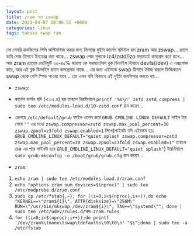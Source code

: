 ```yaml
---
layout: post
title: zram আর zswap
date: 2021-04-07 18:06:56 +0600
categories: linux
tags: tweaks swap ram
---
```


লো মেমরি কনফিগের পিসি অপ্টিমাইজ করার জন্য লিনাক্সে দুইটা কার্নেল মডিউল হল zram আর zswap... র‍্যামে ডাটা পেজ হিসাবে ইনডেক্স করা থাকে... zswap পেজ গুলাকে lz4/zstd/lzo ফরম্যাটে কমপ্রেস করে রাখে... আর zram র‍্যামের মোটামুটি ২০-৪০% জায়গা কে ফরম্যাটেবল ব্লক ডিভাইস হিসাবে devfs(/dev) এ এক্সপোজ করে, আর এই ব্লক ডিভাইস র‍্যামে কমপ্রেসড থাকে... এর জন্য এইটাকে swap হিসাবে ইউজ করলে ফিজিক্যাল swap থেকে বেশি স্পিড পাওয়া যাবে... তো এখন বলি কিভাবে এই দুইটা কনফিগার করতে হয়...

* `zswap`: 
 * কার্নেল ভার্সন যদি (<=৫.৪) হয় তাহলে টারমিনালে `printf '%s\n' zstd zstd_compress | sudo tee /etc/modules-load.d/10-zstd.conf` রান করেন...
 * এরপরে `/etc/default/grub` ফাইল ওপেন করে `GRUB_CMDLINE_LINUX_DEFAULT` লাইন টার শেষে `""` এর মধ্যে `zswap.compressor=zstd zswap.max_pool_percent=30 zswap.zpool=z3fold zswap.enabled=1` লিখে(লাইনটা যদি এইরকম হয়: `GRUB_CMDLINE_LINUX_DEFAULT="quiet splash zswap.compressor=zstd zswap.max_pool_percent=30 zswap.zpool=z3fold zswap.enabled=1"` তাহলে চেঞ্জ এর পরে লাইনটা হবে  `GRUB_CMDLINE_LINUX_DEFAULT="quiet splash"`) টারমিনালে `sudo grub-mkconfig -o /boot/grub/grub.cfg` রান করেন...
 
* `zram`: 
 1. `echo zram | sudo tee /etc/modules-load.d/zram.conf`
 2. `echo "options zram num_devices=$(nproc)" | sudo tee /etc/modprobe.d/zram.conf`
 3. `sudo cp /etc/fstab{,~}; for ((i=0;i<$(nproc);i++));do echo "KERNEL==\"zram${i}\", ATTR{disksize}=\"256M\" RUN=\"/usr/bin/mkswap /dev/zram${i}\", TAG+=\"systemd\""; done | sudo tee /etc/udev/rules.d/99-zram.rules`
 4. `for ((i=0;i<$(nproc);i++));do printf '/dev/zram%\tnone\tswap\tdefaults\t0\t0\n' "$i";done | sudo tee -a /etc/fstab`